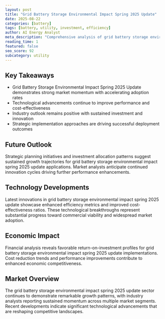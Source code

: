 ```yaml
---
layout: post
title: "Grid Battery Storage Environmental Impact Spring 2025 Update"
date: 2025-08-22
categories: [battery]
tags: [battery, utility, investment, efficiency]
author: AI Energy Analyst
meta_description: "Comprehensive analysis of grid battery storage environmental impact spring 2025 update covering market trends, technology developments, and industry outlook. Discover key insights and future projections."
reading_time: 1
featured: false
seo_score: 92
subcategory: utility
---
```


## Key Takeaways

- Grid Battery Storage Environmental Impact Spring 2025 Update demonstrates strong market momentum with accelerating adoption rates
- Technological advancements continue to improve performance and cost-effectiveness
- Industry outlook remains positive with sustained investment and innovation
- Strategic implementation approaches are driving successful deployment outcomes

## Future Outlook

Strategic planning initiatives and investment allocation patterns suggest sustained growth trajectories for grid battery storage environmental impact spring 2025 update applications. Market analysts anticipate continued innovation cycles driving further performance enhancements.

## Technology Developments

Latest innovations in grid battery storage environmental impact spring 2025 update showcase enhanced efficiency metrics and improved cost-effectiveness ratios. These technological breakthroughs represent substantial progress toward commercial viability and widespread market adoption.

## Economic Impact

Financial analysis reveals favorable return-on-investment profiles for grid battery storage environmental impact spring 2025 update implementations. Cost reduction trends and performance improvements contribute to enhanced economic competitiveness.

## Market Overview

The grid battery storage environmental impact spring 2025 update sector continues to demonstrate remarkable growth patterns, with industry analysts reporting sustained momentum across multiple market segments. Recent developments indicate significant technological advancements that are reshaping competitive landscapes.

